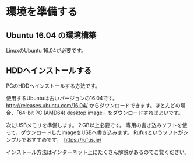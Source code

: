 # 環境を準備する
## Ubuntu 16.04 の環境構築
LinuxのUbuntu 16.04が必要です。

## HDDへインストールする
PCのHDDへインストールする方法です。

使用するUbuntuは古いバージョンの16.04です。
http://releases.ubuntu.com/16.04/
からダウンロードできます。ほとんどの場合、「64-bit PC (AMD64) desktop image」をダウンロードすればよいです。

次にUSBメモリを準備します。２GB以上必要です。
専用の書き込みソフトを使って、ダウンロードしたimageをUSBへ書き込みます。
Rufusというソフトがシンプルでおすすめです。　https://rufus.ie/

インストール方法はインターネット上にたくさん解説があるのでご覧ください。


